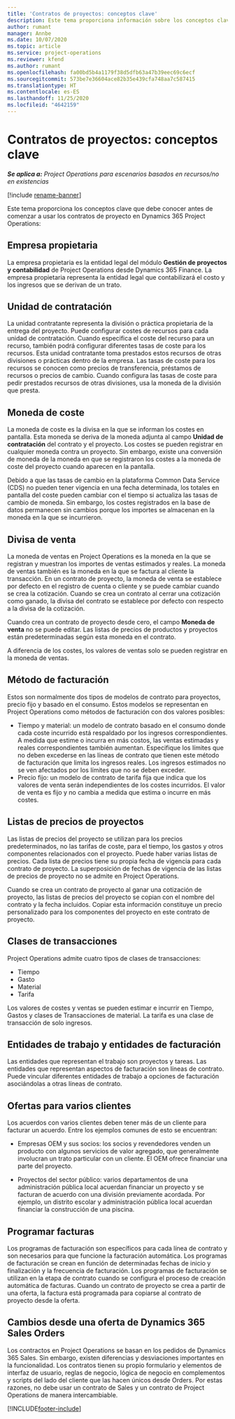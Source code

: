```yaml
---
title: 'Contratos de proyectos: conceptos clave'
description: Este tema proporciona información sobre los conceptos clave de contratos de proyectos en Project Operations.
author: rumant
manager: Annbe
ms.date: 10/07/2020
ms.topic: article
ms.service: project-operations
ms.reviewer: kfend
ms.author: rumant
ms.openlocfilehash: fa00bd5b4a1179f38d5dfb63a47b39eec69c6ecf
ms.sourcegitcommit: 573be7e36604ace82b35e439cfa748aa7c587415
ms.translationtype: HT
ms.contentlocale: es-ES
ms.lasthandoff: 11/25/2020
ms.locfileid: "4642159"
---
```

# <a name="project-contracts---key-concepts"></a>Contratos de proyectos: conceptos clave

_**Se aplica a:** Project Operations para escenarios basados en recursos/no en existencias_

[!include [rename-banner](~/includes/cc-data-platform-banner.md)]

Este tema proporciona los conceptos clave que debe conocer antes de comenzar a usar los contratos de proyecto en Dynamics 365 Project Operations:

## <a name="owning-company"></a>Empresa propietaria

La empresa propietaria es la entidad legal del módulo **Gestión de proyectos y contabilidad** de Project Operations desde Dynamics 365 Finance. La empresa propietaria representa la entidad legal que contabilizará el costo y los ingresos que se derivan de un trato.

## <a name="contracting-unit"></a>Unidad de contratación

La unidad contratante representa la división o práctica propietaria de la entrega del proyecto. Puede configurar costes de recursos para cada unidad de contratación. Cuando especifica el coste del recurso para un recurso, también podrá configurar diferentes tasas de coste para los recursos. Esta unidad contratante toma prestados estos recursos de otras divisiones o prácticas dentro de la empresa. Las tasas de coste para los recursos se conocen como precios de transferencia, préstamos de recursos o precios de cambio. Cuando configura las tasas de coste para pedir prestados recursos de otras divisiones, usa la moneda de la división que presta.

## <a name="cost-currency"></a>Moneda de coste

La moneda de coste es la divisa en la que se informan los costes en pantalla. Esta moneda se deriva de la moneda adjunta al campo **Unidad de contratación** del contrato y el proyecto. Los costes se pueden registrar en cualquier moneda contra un proyecto. Sin embargo, existe una conversión de moneda de la moneda en que se registraron los costes a la moneda de coste del proyecto cuando aparecen en la pantalla.

Debido a que las tasas de cambio en la plataforma Common Data Service (CDS) no pueden tener vigencia en una fecha determinada, los totales en pantalla del coste pueden cambiar con el tiempo si actualiza las tasas de cambio de moneda. Sin embargo, los costes registrados en la base de datos permanecen sin cambios porque los importes se almacenan en la moneda en la que se incurrieron.

## <a name="sales-currency"></a>Divisa de venta

La moneda de ventas en Project Operations es la moneda en la que se registran y muestran los importes de ventas estimados y reales. La moneda de ventas también es la moneda en la que se factura al cliente la transacción. En un contrato de proyecto, la moneda de venta se establece por defecto en el registro de cuenta o cliente y se puede cambiar cuando se crea la cotización. Cuando se crea un contrato al cerrar una cotización como ganado, la divisa del contrato se establece por defecto con respecto a la divisa de la cotización.

Cuando crea un contrato de proyecto desde cero, el campo **Moneda de venta** no se puede editar. Las listas de precios de productos y proyectos están predeterminadas según esta moneda en el contrato.

A diferencia de los costes, los valores de ventas solo se pueden registrar en la moneda de ventas.

## <a name="billing-method"></a>Método de facturación

Estos son normalmente dos tipos de modelos de contrato para proyectos, precio fijo y basado en el consumo. Estos modelos se representan en Project Operations como métodos de facturación con dos valores posibles:

- Tiempo y material: un modelo de contrato basado en el consumo donde cada coste incurrido está respaldado por los ingresos correspondientes. A medida que estime o incurra en más costos, las ventas estimadas y reales correspondientes también aumentan. Especifique los límites que no deben excederse en las líneas de contrato que tienen este método de facturación que limita los ingresos reales. Los ingresos estimados no se ven afectados por los límites que no se deben exceder.
- Precio fijo: un modelo de contrato de tarifa fija que indica que los valores de venta serán independientes de los costes incurridos. El valor de venta es fijo y no cambia a medida que estima o incurre en más costes.

## <a name="project-price-lists"></a>Listas de precios de proyectos

Las listas de precios del proyecto se utilizan para los precios predeterminados, no las tarifas de coste, para el tiempo, los gastos y otros componentes relacionados con el proyecto. Puede haber varias listas de precios. Cada lista de precios tiene su propia fecha de vigencia para cada contrato de proyecto. La superposición de fechas de vigencia de las listas de precios de proyecto no se admite en Project Operations.

Cuando se crea un contrato de proyecto al ganar una cotización de proyecto, las listas de precios del proyecto se copian con el nombre del contrato y la fecha incluidos. Copiar esta información constituye un precio personalizado para los componentes del proyecto en este contrato de proyecto.

## <a name="transaction-classes"></a>Clases de transacciones

Project Operations admite cuatro tipos de clases de transacciones:

- Tiempo
- Gasto
- Material
- Tarifa

Los valores de costes y ventas se pueden estimar e incurrir en Tiempo, Gastos y clases de Transacciones de material. La tarifa es una clase de transacción de solo ingresos.

## <a name="work-entities-and-billing-entities"></a>Entidades de trabajo y entidades de facturación

Las entidades que representan el trabajo son proyectos y tareas. Las entidades que representan aspectos de facturación son líneas de contrato. Puede vincular diferentes entidades de trabajo a opciones de facturación asociándolas a otras líneas de contrato.

## <a name="multi-customer-deals"></a>Ofertas para varios clientes

Los acuerdos con varios clientes deben tener más de un cliente para facturar un acuerdo. Entre los ejemplos comunes de esto se encuentran:

- Empresas OEM y sus socios: los socios y revendedores venden un producto con algunos servicios de valor agregado, que generalmente involucran un trato particular con un cliente. El OEM ofrece financiar una parte del proyecto. 

- Proyectos del sector público: varios departamentos de una administración pública local acuerdan financiar un proyecto y se facturan de acuerdo con una división previamente acordada. Por ejemplo, un distrito escolar y administración pública local acuerdan financiar la construcción de una piscina.

## <a name="invoice-schedules"></a>Programar facturas

Los programas de facturación son específicos para cada línea de contrato y son necesarios para que funcione la facturación automática. Los programas de facturación se crean en función de determinadas fechas de inicio y finalización y la frecuencia de facturación. Los programas de facturación se utilizan en la etapa de contrato cuando se configura el proceso de creación automática de facturas. Cuando un contrato de proyecto se crea a partir de una oferta, la factura está programada para copiarse al contrato de proyecto desde la oferta.

## <a name="changes-from-dynamics-365-sales-orders"></a>Cambios desde una oferta de Dynamics 365 Sales Orders

Los contractos en Project Operations se basan en los pedidos de Dynamics 365 Sales. Sin embargo, existen diferencias y desviaciones importantes en la funcionalidad. Los contratos tienen su propio formulario y elementos de interfaz de usuario, reglas de negocio, lógica de negocio en complementos y scripts del lado del cliente que las hacen únicos desde Orders. Por estas razones, no debe usar un contrato de Sales y un contrato de Project Operations de manera intercambiable.


[!INCLUDE[footer-include](../includes/footer-banner.md)]